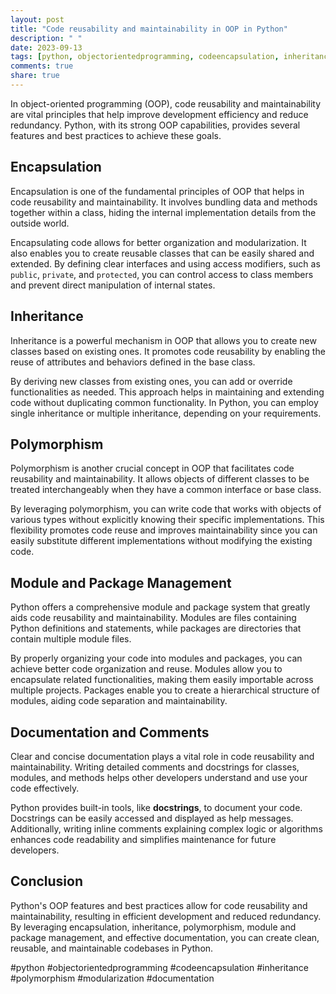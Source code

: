 ```yaml
---
layout: post
title: "Code reusability and maintainability in OOP in Python"
description: " "
date: 2023-09-13
tags: [python, objectorientedprogramming, codeencapsulation, inheritance, polymorphism, modularization, documentation]
comments: true
share: true
---
```


In object-oriented programming (OOP), code reusability and maintainability are vital principles that help improve development efficiency and reduce redundancy. Python, with its strong OOP capabilities, provides several features and best practices to achieve these goals.

## Encapsulation

Encapsulation is one of the fundamental principles of OOP that helps in code reusability and maintainability. It involves bundling data and methods together within a class, hiding the internal implementation details from the outside world.

Encapsulating code allows for better organization and modularization. It also enables you to create reusable classes that can be easily shared and extended. By defining clear interfaces and using access modifiers, such as `public`, `private`, and `protected`, you can control access to class members and prevent direct manipulation of internal states.

## Inheritance

Inheritance is a powerful mechanism in OOP that allows you to create new classes based on existing ones. It promotes code reusability by enabling the reuse of attributes and behaviors defined in the base class.

By deriving new classes from existing ones, you can add or override functionalities as needed. This approach helps in maintaining and extending code without duplicating common functionality. In Python, you can employ single inheritance or multiple inheritance, depending on your requirements.

## Polymorphism

Polymorphism is another crucial concept in OOP that facilitates code reusability and maintainability. It allows objects of different classes to be treated interchangeably when they have a common interface or base class.

By leveraging polymorphism, you can write code that works with objects of various types without explicitly knowing their specific implementations. This flexibility promotes code reuse and improves maintainability since you can easily substitute different implementations without modifying the existing code.

## Module and Package Management

Python offers a comprehensive module and package system that greatly aids code reusability and maintainability. Modules are files containing Python definitions and statements, while packages are directories that contain multiple module files.

By properly organizing your code into modules and packages, you can achieve better code organization and reuse. Modules allow you to encapsulate related functionalities, making them easily importable across multiple projects. Packages enable you to create a hierarchical structure of modules, aiding code separation and maintainability.

## Documentation and Comments

Clear and concise documentation plays a vital role in code reusability and maintainability. Writing detailed comments and docstrings for classes, modules, and methods helps other developers understand and use your code effectively.

Python provides built-in tools, like **docstrings**, to document your code. Docstrings can be easily accessed and displayed as help messages. Additionally, writing inline comments explaining complex logic or algorithms enhances code readability and simplifies maintenance for future developers.

## Conclusion

Python's OOP features and best practices allow for code reusability and maintainability, resulting in efficient development and reduced redundancy. By leveraging encapsulation, inheritance, polymorphism, module and package management, and effective documentation, you can create clean, reusable, and maintainable codebases in Python.

#python #objectorientedprogramming #codeencapsulation #inheritance #polymorphism #modularization #documentation